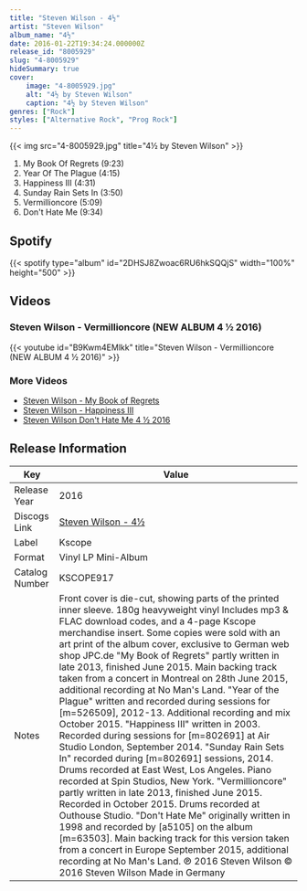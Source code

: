 ```yaml
---
title: "Steven Wilson - 4½"
artist: "Steven Wilson"
album_name: "4½"
date: 2016-01-22T19:34:24.000000Z
release_id: "8005929"
slug: "4-8005929"
hideSummary: true
cover:
    image: "4-8005929.jpg"
    alt: "4½ by Steven Wilson"
    caption: "4½ by Steven Wilson"
genres: ["Rock"]
styles: ["Alternative Rock", "Prog Rock"]
---
```


{{< img src="4-8005929.jpg" title="4½ by Steven Wilson" >}}

<!-- section break -->

1. My Book Of Regrets (9:23)
2. Year Of The Plague (4:15)
3. Happiness III (4:31)
4. Sunday Rain Sets In (3:50)
5. Vermillioncore (5:09)
6. Don't Hate Me (9:34)

<!-- section break -->


## Spotify
{{< spotify type="album" id="2DHSJ8Zwoac6RU6hkSQQjS" width="100%" height="500" >}}



## Videos
### Steven Wilson - Vermillioncore (NEW ALBUM 4 ½ 2016)
{{< youtube id="B9Kwm4EMlkk" title="Steven Wilson - Vermillioncore (NEW ALBUM 4 ½ 2016)" >}}<br>

### More Videos

- [Steven Wilson - My Book of Regrets](https://www.youtube.com/watch?v=Ugi1U9vwmG0)
- [Steven Wilson - Happiness III](https://www.youtube.com/watch?v=HsMDnAdHT1I)
- [Steven Wilson   Don't Hate Me 4 ½ 2016](https://www.youtube.com/watch?v=gn8qvgUeSmQ)


## Release Information
|  Key           | Value                                                |
| ---------------| ---------------------------------------------------- |
| Release Year   | 2016                                   |
| Discogs Link   | [Steven Wilson - 4½](https://www.discogs.com/release/8005929-Steven-Wilson-4%C2%BD) |
| Label          | Kscope |
| Format         | Vinyl LP Mini-Album |
| Catalog Number | KSCOPE917 |
| Notes | Front cover is die-cut, showing parts of the printed inner sleeve. 180g heavyweight vinyl Includes mp3 & FLAC download codes, and a 4-page Kscope merchandise insert.  Some copies were sold with an art print of the album cover, exclusive to German web shop JPC.de  "My Book of Regrets" partly written in late 2013, finished June 2015. Main backing track taken from a concert in Montreal on 28th June 2015, additional recording at No Man's Land. "Year of the Plague" written and recorded during sessions for [m=526509], 2012-13. Additional recording and mix October 2015. "Happiness III" written in 2003. Recorded during sessions for [m=802691] at Air Studio London, September 2014. "Sunday Rain Sets In" recorded during [m=802691] sessions, 2014. Drums recorded at East West, Los Angeles. Piano recorded at Spin Studios, New York. "Vermillioncore" partly written in late 2013, finished June 2015. Recorded in October 2015. Drums recorded at Outhouse Studio. "Don't Hate Me" originally written in 1998 and recorded by [a5105] on the album [m=63503]. Main backing track for this version taken from a concert in Europe September 2015, additional recording at No Man's Land.  ℗ 2016 Steven Wilson  © 2016 Steven Wilson  Made in Germany |